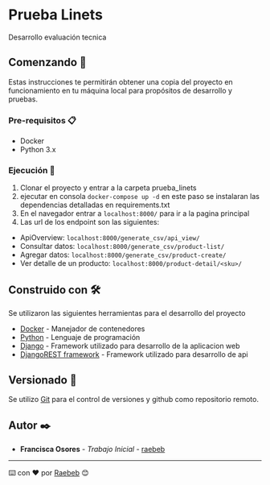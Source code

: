 # Prueba Linets

Desarrollo evaluación tecnica

## Comenzando 🚀

Estas instrucciones te permitirán obtener una copia del proyecto en funcionamiento en tu máquina local para propósitos de desarrollo y pruebas.


### Pre-requisitos 📋

- Docker
- Python 3.x


### Ejecución 🔧

1. Clonar el proyecto y entrar a la carpeta prueba_linets
2. ejecutar en consola ``` docker-compose up -d ``` en este paso se instalaran las dependencias detalladas en requirements.txt
3. En el navegador entrar a ``` localhost:8000/ ``` para ir a la pagina principal
4. Las url de los endpoint son las siguientes:
  - ApiOverview: ``` localhost:8000/generate_csv/api_view/ ```
  - Consultar datos: ``` localhost:8000/generate_csv/product-list/ ```
  - Agregar datos: ``` localhost:8000/generate_csv/product-create/ ```
  - Ver detalle de un producto: ``` localhost:8000/product-detail/<sku>/ ```


## Construido con 🛠️

Se utilizaron las siguientes herramientas para el desarrollo del proyecto

* [Docker](https://www.docker.com/products/docker-desktop) - Manejador de contenedores
* [Python](https://www.python.org/downloads/) - Lenguaje de programación 
* [Django](https://www.djangoproject.com/download/) - Framework utilizado para desarrollo de la aplicacion web
* [DjangoREST framework](https://www.django-rest-framework.org/tutorial/quickstart/) - Framework utilizado para desarrollo de api


## Versionado 📌

Se utilizo [Git](https://git-scm.com/) para el control de versiones y github como repositorio remoto. 

## Autor ✒️

* **Francisca Osores** - *Trabajo Inicial* - [raebeb](https://github.com/raebeb)


---
⌨️ con ❤️ por [Raebeb](https://github.com/Raebeb) 😊
